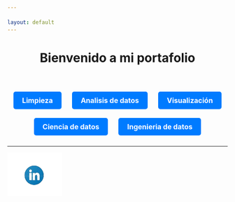 ```yaml
---

layout: default
---
```

<h1 align="center">Bienvenido a mi portafolio</h1>
<div style="text-align: center; margin-top: 50px;">
  <a href="/Limpieza_datos.html" style="display: inline-block; padding: 10px 20px; margin: 10px; background-color: #007BFF; color: #fff; border: none; border-radius: 5px; text-decoration: none; font-size: 16px; font-weight: bold; cursor: pointer; transition: background-color 0.3s ease;">
    Limpieza
  </a>
  <a href="/Analisis_datos.html" style="display: inline-block; padding: 10px 20px; margin: 10px; background-color: #007BFF; color: #fff; border: none; border-radius: 5px; text-decoration: none; font-size: 16px; font-weight: bold; cursor: pointer; transition: background-color 0.3s ease;">
    Analisis de datos
  </a>
  <a href="/Visualizacion.html" style="display: inline-block; padding: 10px 20px; margin: 10px; background-color: #007BFF; color: #fff; border: none; border-radius: 5px; text-decoration: none; font-size: 16px; font-weight: bold; cursor: pointer; transition: background-color 0.3s ease;">
    Visualización
  </a>
  <a href="/Ciencia_datos.html" style="display: inline-block; padding: 10px 20px; margin: 10px; background-color: #007BFF; color: #fff; border: none; border-radius: 5px; text-decoration: none; font-size: 16px; font-weight: bold; cursor: pointer; transition: background-color 0.3s ease;">
    Ciencia de datos
  </a>
  <a href="/Ingenieria_datos.html" style="display: inline-block; padding: 10px 20px; margin: 10px; background-color: #007BFF; color: #fff; border: none; border-radius: 5px; text-decoration: none; font-size: 16px; font-weight: bold; cursor: pointer; transition: background-color 0.3s ease;">
    Ingenieria de datos
  </a>
</div>


---
<a href="https://www.linkedin.com/in/anderson-caicedo-yepez-7b6443a7/" target="_blank">
  <img src="images/Linkedin1-removebg-preview.png" alt="Descripción de la imagen">
</a>





<p style="font-size:11px">
